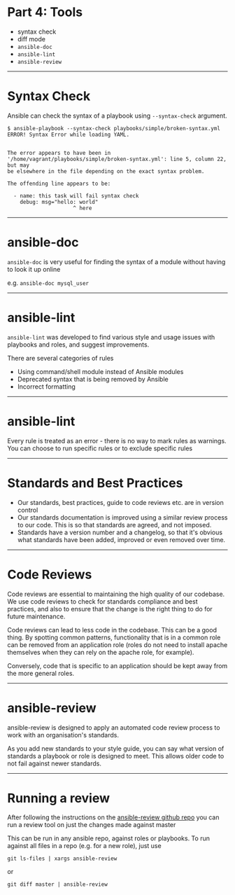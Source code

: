 # Part 4: Tools

* syntax check
* diff mode
* `ansible-doc`
* `ansible-lint`
* `ansible-review`

---

# Syntax Check

Ansible can check the syntax of a playbook using `--syntax-check` argument.

```
$ ansible-playbook --syntax-check playbooks/simple/broken-syntax.yml
ERROR! Syntax Error while loading YAML.


The error appears to have been in '/home/vagrant/playbooks/simple/broken-syntax.yml': line 5, column 22, but may
be elsewhere in the file depending on the exact syntax problem.

The offending line appears to be:

  - name: this task will fail syntax check
    debug: msg="hello: world"
                     ^ here
```

---

# ansible-doc

`ansible-doc` is very useful for finding the syntax
of a module without having to look it up online

e.g. `ansible-doc mysql_user`

---

# ansible-lint

`ansible-lint` was developed to find various style and usage issues
with playbooks and roles, and suggest improvements.

There are several categories of rules
* Using command/shell module instead of Ansible modules
* Deprecated syntax that is being removed by Ansible
* Incorrect formatting

---

# ansible-lint

Every rule is treated as an error - there is no way to
mark rules as warnings. You can choose to run specific
rules or to exclude specific rules


---

# Standards and Best Practices

* Our standards, best practices, guide to code reviews etc. are in version
  control
* Our standards documentation is improved using a similar review process to our
  code. This is so that standards are agreed, and not imposed.
* Standards have a version number and a changelog, so that it's obvious what
  standards have been added, improved or even removed over time.

---

# Code Reviews

Code reviews are essential to maintaining the high quality of our codebase. We
use code reviews to check for standards compliance and best practices, and also
to ensure that the change is the right thing to do for future maintenance.

Code reviews can lead to less code in the codebase. This can be a good thing. By
spotting common patterns, functionality that is in a common role can be removed
from an application role (roles do not need to install apache themselves when
they can rely on the apache role, for example).

Conversely, code that is specific to an application should be kept away from the
more general roles.

---

# ansible-review

ansible-review is designed to apply an automated code
review process to work with an organisation's
standards.

As you add new standards to your style guide,
you can say what version of standards a playbook or role
is designed to meet. This allows older code to not fail
against newer standards.

---

# Running a review

After following the instructions on the
[ansible-review github repo](https://github.com/willthames/ansible-review)
you can run a review tool on just the changes
made against master

This can be run in any ansible repo, against roles or playbooks.
To run against all files in a repo (e.g. for a new role), just
use

```
git ls-files | xargs ansible-review
```

or

```
git diff master | ansible-review
```
